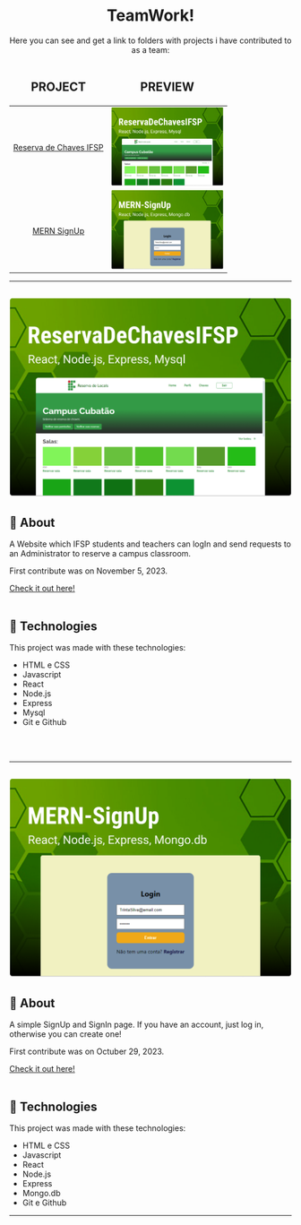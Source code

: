 <div align="center">
  
# TeamWork!
</div>
<p align="center">
Here you can see and get a link to folders with projects i have contributed to as a team:
</p>

<table align="center">
  <thead align="center">
    <tr>
      <td><h2>PROJECT</h2></td>
      <td><h2>PREVIEW</h2></td>
    </tr>
  </thead>
  <tbody align="center">
    <tr>
      <td><a href="https://github.com/LucasLoopsT/TeamWork/tree/main?tab=readme-ov-file#">Reserva de Chaves IFSP</a></td>
      <td><img src="Preview/previewTW-Reserva.png" width="200px"></td>
    </tr>
    <tr>
      <td><a href="https://github.com/LucasLoopsT/TeamWork/tree/main?tab=readme-ov-file#-1">MERN SignUp</a></td>
      <td><img src="Preview/previewTW-MERN.png" width="200px"></td>
    </tr>
  </tbody>
</table>

---
<h2 align="center">
<img src="Preview/previewTW-Reserva.png" width="800px">
</h2>

## 🧾​ About
<p>A Website which IFSP students and teachers can logIn and send requests to an Administrator to reserve a campus classroom.</p>
<p>First contribute was on November 5, 2023.</p>
<a href="https://github.com/Laysabernardes/ReservaDeChavesIFSP" target="blank">Check it out here!</a>
<br>
<br>

## 🚀 Technologies

This project was made with these technologies:

- HTML e CSS
- Javascript
- React
- Node.js
- Express
- Mysql
- Git e Github
<br>
<br>

---

<h2 align="center">
<img src="Preview/previewTW-MERN.png" width="800px">
</h2>

## 🧾​ About
<p>A simple SignUp and SignIn page. If you have an account, just log in, otherwise you can create one!</p>
<p>First contribute was on Octuber 29, 2023.</p>
<a href="https://github.com/LucasLoopsT/MERN-SignUp" target="blank">Check it out here!</a>
<br>
<br>

## 🚀 Technologies

This project was made with these technologies:

- HTML e CSS
- Javascript
- React
- Node.js
- Express
- Mongo.db
- Git e Github


---
